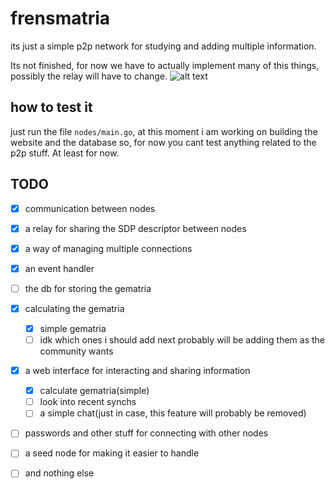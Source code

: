 # frensmatria
its just a simple p2p network for studying and adding multiple information.

Its not finished, for now we have to actually implement many of this things, possibly the relay will have to change.
![alt text](lookup.png)


## how to test it
just run the file `nodes/main.go`, at this moment i am working on building the website and the database so, for now you cant test anything related to the p2p stuff.
At least for now.
## TODO


- [x] communication between nodes
- [x] a relay for sharing the SDP descriptor between nodes
- [x] a way of managing multiple connections
- [x] an event handler
- [ ] the db for storing the gematria 
- [x] calculating the gematria
  - [x] simple gematria
  - [ ] idk which ones i should add next probably will be adding them as the community wants
- [x] a web interface for interacting and sharing information
  - [x] calculate gematria(simple)
  - [ ] look into recent synchs
  - [ ] a simple chat(just in case, this feature will probably be removed)
- [ ] passwords and other stuff for connecting with other nodes
- [ ] a seed node for making it easier to handle
- [ ] and nothing else

